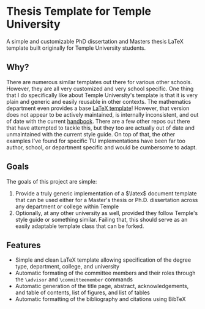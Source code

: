 # Thesis Template for Temple University

A simple and customizable PhD dissertation and Masters thesis LaTeX template built originally for Temple University students.

## Why?

There are numerous similar templates out there for various other schools. However, they are all very customized and very school specific. One thing that I do specifically like about Temple University's template is that it is very plain and generic and easily reusable in other contexts. The mathematics department even provides a base [LaTeX template](https://math.temple.edu/~it/tuthesis/)! However, that version does not appear to be actively maintained, is internally inconsistent, and out of date with the current [handbook](https://grad.temple.edu/resources/dissertation-thesis-handbook). There are a few other repos out there that have attempted to tackle this, but they too are actually out of date and unmaintained with the current style guide.
On top of that, the other examples I've found for specific TU implementations have been far too author, school, or department specific and would be cumbersome to adapt.

## Goals

The goals of this project are simple:

1. Provide a truly generic implementation of a $\latex$ document template that can be used either for a Master's thesis or Ph.D. dissertation across any department or college within Temple
2. Optionally, at any other university as well, provided they follow Temple's style guide or something similar. Failing that, this should serve as an easily adaptable template class that can be forked.

## Features

- Simple and clean LaTeX template allowing specification of the degree type, department, college, and university
- Automatic formating of the committee members and their roles through the `\advisor` and `\committeemember` commands
- Automatic generation of the title page, abstract, acknowledgements, and table of contents, list of figures, and list of tables
- Automatic formatting of the bibliography and citations using BibTeX
  